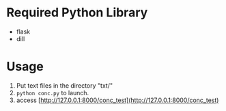 # Required Python Library
* flask
* dill

# Usage
1. Put text files in the directory "txt/"
2. ```python conc.py``` to launch.
3. access [http://127.0.0.1:8000/conc_test](http://127.0.0.1:8000/conc_test)
